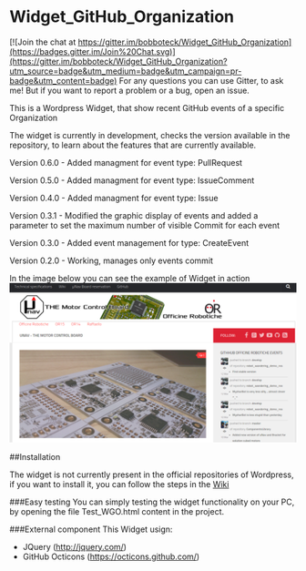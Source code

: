 # Widget_GitHub_Organization

[![Join the chat at https://gitter.im/bobboteck/Widget_GitHub_Organization](https://badges.gitter.im/Join%20Chat.svg)](https://gitter.im/bobboteck/Widget_GitHub_Organization?utm_source=badge&utm_medium=badge&utm_campaign=pr-badge&utm_content=badge) For any questions you can use Gitter, to ask me! But if you want to report a problem or a bug, open an issue.


This is a Wordpress Widget, that show recent GitHub events of a specific Organization


The widget is currently in development, checks the version available in the repository, to learn about the features that are currently available.

Version 0.6.0 - Added managment for event type: PullRequest

Version 0.5.0 - Added managment for event type: IssueComment

Version 0.4.0 - Added managment for event type: Issue

Version 0.3.1 - Modified the graphic display of events and added a parameter to set the maximum number of visible Commit for each event

Version 0.3.0 - Added event management for type: CreateEvent

Version 0.2.0 - Working, manages only events commit

In the image below you can see the example of Widget in action
![alt tag](https://github.com/bobboteck/Widget_GitHub_Organization/blob/master/img/Widget-in-action.png)

##Installation

The widget is not currently present in the official repositories of Wordpress, if you want to install it, you can follow the steps in the [Wiki](https://github.com/bobboteck/Widget_GitHub_Organization/wiki)

###Easy testing
You can simply testing the widget functionality on your PC, by opening the file Test_WGO.html content in the project.

###External component
This Widget usign:
- JQuery (http://jquery.com/)
- GitHub Octicons (https://octicons.github.com/)
